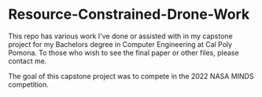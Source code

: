 # Resource-Constrained-Drone-Work
This repo has various work I've done or assisted with in my capstone project for my Bachelors degree in Computer Engineering at Cal Poly Pomona. To those who wish to see the final paper or other files, please contact me.

The goal of this capstone project was to compete in the 2022 NASA MINDS competition.
